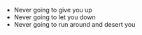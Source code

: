 - Never going to give you up
- Never going to let you down
- Never going to run around and desert you

